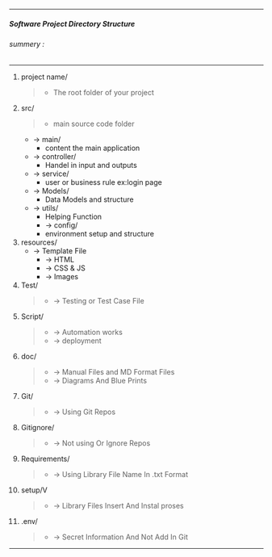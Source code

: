 ***
##### Software Project Directory Structure
###### summery : 
***
1. project name/
   >* The root folder of your project
2. src/
   > * main source code folder
    - → main/
        * content the main application 
    - → controller/
        * Handel in input and outputs
   - → service/
        * user or business rule ex:login page 
    - → Models/
        * Data Models and structure
   - → utils/
        * Helping Function
        - → config/
        *  environment setup and structure
3. resources/
    - → Template File
        - → HTML
        - → CSS & JS
        - → Images
4. Test/
    >- → Testing or Test Case File
5. Script/
    >- → Automation works
    >- → deployment
6. doc/
    >- → Manual Files and MD Format Files
    >- → Diagrams And Blue Prints
7. Git/
    >- → Using Git Repos
8. Gitignore/
    >- → Not using Or Ignore Repos
9. Requirements/
    >- → Using Library File Name In .txt Format
10. setup/V
    >- → Library Files Insert And Instal proses
11. .env/   
    >- → Secret Information And Not Add In Git
*** 





